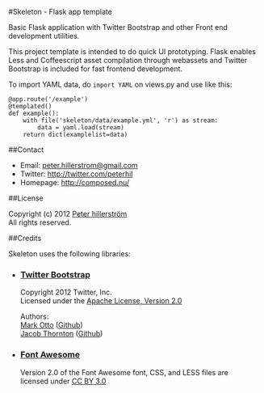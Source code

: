 #Skeleton - Flask app template

Basic Flask application with Twitter Bootstrap and other Front end development utilities.

This project template is intended to do quick UI prototyping. Flask enables Less and Coffeescript
asset compilation through webassets and Twitter Bootstrap is included for fast frontend development.

To import YAML data, do `import YAML` on views.py and use like this:

    @app.route('/example')
    @templated()
    def example():
        with file('skeleton/data/example.yml', 'r') as stream:
            data = yaml.load(stream)
        return dict(examplelist=data)


##Contact

- Email: peter.hillerstrom@gmail.com
- Twitter: http://twitter.com/peterhil
- Homepage: http://composed.nu/

##License

Copyright (c) 2012 [Peter hillerström](https://github.com/peterhil)  
All rights reserved.

##Credits

Skeleton uses the following libraries:

- ### [Twitter Bootstrap](https://github.com/twbs/bootstrap)

    Copyright 2012 Twitter, Inc.  
    Licensed under the [Apache License, Version 2.0](http://www.apache.org/licenses/LICENSE-2.0)

    Authors:  
    [Mark Otto](http://twitter.com/mdo) ([Github](http://github.com/markdotto))  
    [Jacob Thornton](http://twitter.com/fat) ([Github](http://github.com/fat))

- ### [Font Awesome](http://fortawesome.github.com/Font-Awesome)

    Version 2.0 of the Font Awesome font, CSS, and LESS files are  
    licensed under [CC BY 3.0](http://creativecommons.org/licenses/by/3.0/)
